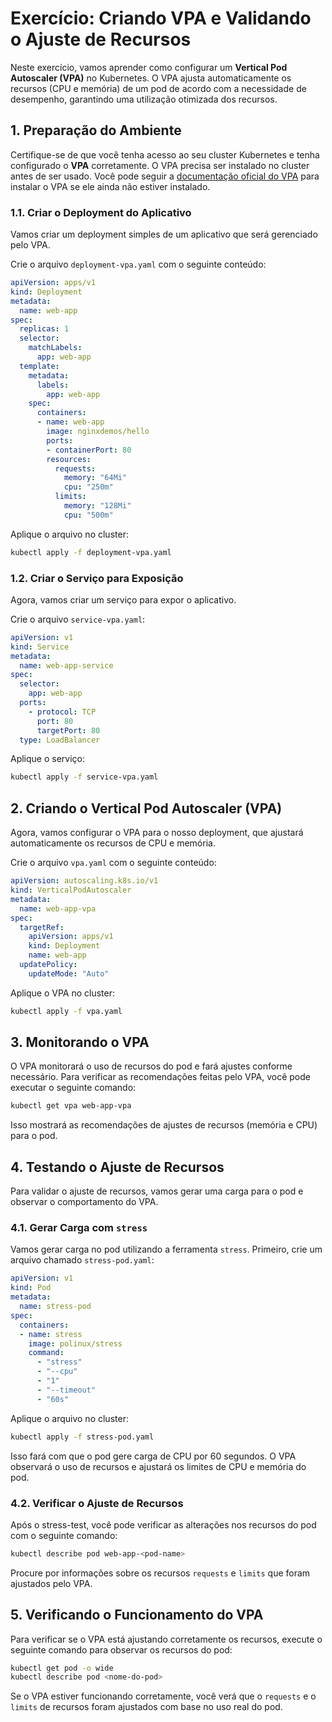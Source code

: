 # Exercício: Criando VPA e Validando o Ajuste de Recursos

Neste exercício, vamos aprender como configurar um **Vertical Pod Autoscaler (VPA)** no Kubernetes. O VPA ajusta automaticamente os recursos (CPU e memória) de um pod de acordo com a necessidade de desempenho, garantindo uma utilização otimizada dos recursos.

## 1. Preparação do Ambiente

Certifique-se de que você tenha acesso ao seu cluster Kubernetes e tenha configurado o **VPA** corretamente. O VPA precisa ser instalado no cluster antes de ser usado. Você pode seguir a [documentação oficial do VPA](https://github.com/kubernetes/autoscaler/tree/master/vertical-pod-autoscaler) para instalar o VPA se ele ainda não estiver instalado.

### 1.1. Criar o Deployment do Aplicativo

Vamos criar um deployment simples de um aplicativo que será gerenciado pelo VPA.

Crie o arquivo `deployment-vpa.yaml` com o seguinte conteúdo:

```yaml
apiVersion: apps/v1
kind: Deployment
metadata:
  name: web-app
spec:
  replicas: 1
  selector:
    matchLabels:
      app: web-app
  template:
    metadata:
      labels:
        app: web-app
    spec:
      containers:
      - name: web-app
        image: nginxdemos/hello
        ports:
        - containerPort: 80
        resources:
          requests:
            memory: "64Mi"
            cpu: "250m"
          limits:
            memory: "128Mi"
            cpu: "500m"
```

Aplique o arquivo no cluster:

```bash
kubectl apply -f deployment-vpa.yaml
```

### 1.2. Criar o Serviço para Exposição

Agora, vamos criar um serviço para expor o aplicativo.

Crie o arquivo `service-vpa.yaml`:

```yaml
apiVersion: v1
kind: Service
metadata:
  name: web-app-service
spec:
  selector:
    app: web-app
  ports:
    - protocol: TCP
      port: 80
      targetPort: 80
  type: LoadBalancer
```

Aplique o serviço:

```bash
kubectl apply -f service-vpa.yaml
```

## 2. Criando o Vertical Pod Autoscaler (VPA)

Agora, vamos configurar o VPA para o nosso deployment, que ajustará automaticamente os recursos de CPU e memória.

Crie o arquivo `vpa.yaml` com o seguinte conteúdo:

```yaml
apiVersion: autoscaling.k8s.io/v1
kind: VerticalPodAutoscaler
metadata:
  name: web-app-vpa
spec:
  targetRef:
    apiVersion: apps/v1
    kind: Deployment
    name: web-app
  updatePolicy:
    updateMode: "Auto"
```

Aplique o VPA no cluster:

```bash
kubectl apply -f vpa.yaml
```

## 3. Monitorando o VPA

O VPA monitorará o uso de recursos do pod e fará ajustes conforme necessário. Para verificar as recomendações feitas pelo VPA, você pode executar o seguinte comando:

```bash
kubectl get vpa web-app-vpa
```

Isso mostrará as recomendações de ajustes de recursos (memória e CPU) para o pod.

## 4. Testando o Ajuste de Recursos

Para validar o ajuste de recursos, vamos gerar uma carga para o pod e observar o comportamento do VPA.

### 4.1. Gerar Carga com `stress`

Vamos gerar carga no pod utilizando a ferramenta `stress`. Primeiro, crie um arquivo chamado `stress-pod.yaml`:

```yaml
apiVersion: v1
kind: Pod
metadata:
  name: stress-pod
spec:
  containers:
  - name: stress
    image: polinux/stress
    command:
      - "stress"
      - "--cpu"
      - "1"
      - "--timeout"
      - "60s"
```

Aplique o arquivo no cluster:

```bash
kubectl apply -f stress-pod.yaml
```

Isso fará com que o pod gere carga de CPU por 60 segundos. O VPA observará o uso de recursos e ajustará os limites de CPU e memória do pod.

### 4.2. Verificar o Ajuste de Recursos

Após o stress-test, você pode verificar as alterações nos recursos do pod com o seguinte comando:

```bash
kubectl describe pod web-app-<pod-name>
```

Procure por informações sobre os recursos `requests` e `limits` que foram ajustados pelo VPA.

## 5. Verificando o Funcionamento do VPA

Para verificar se o VPA está ajustando corretamente os recursos, execute o seguinte comando para observar os recursos do pod:

```bash
kubectl get pod -o wide
kubectl describe pod <nome-do-pod>
```

Se o VPA estiver funcionando corretamente, você verá que o `requests` e o `limits` de recursos foram ajustados com base no uso real do pod.
